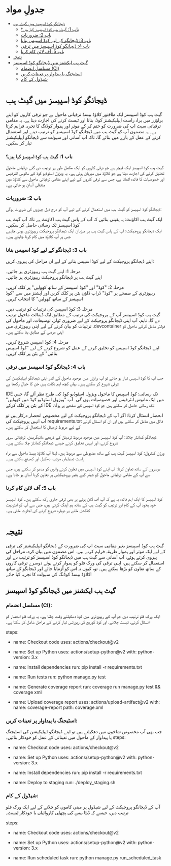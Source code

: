 # جدولِ مواد
- [ڈیجانگو کوڈ اسپیسز میں گیٹ ہب](#ڈیجانگو-کوڈ-اسپیسز-میں-گیٹ-ہب)
  - [باب 1: گیٹ ہب کوڈ اسپیسز کیا ہیں؟](#باب-1-گیٹ-ہب-کوڈ-اسپیسز-کیا-ہیں)
  - [باب 2: ضروریات](#باب-2-ضروریات)
  - [باب 3: ڈیجانگو کے لیے کوڈ اسپیس بنانا](#باب-3-ڈیجانگو-کے-لیے-کوڈ-اسپیس-بنانا)
  - [باب 4: ڈیجانگو کوڈ اسپیسز میں ترقی](#باب-4-ڈیجانگو-کوڈ-اسپیسز-میں-ترقی)
  - [باب 5: آف لائن کام کرنا](#باب-5-آف-لائن-کام-کرنا)
- [نتیجہ](#نتیجہ)
- [گیٹ ہب ایکشنز میں ڈیجانگو کوڈ اسپیسز](#گیٹ-ہب-ایکشنز-میں-ڈیجانگو-کوڈ-اسپیسز)
  - [مسلسل انضمام (CI)](#مسلسل-انضمام-ci)
  - [اسٹیجنگ یا پیداوار پر تعینات کریں](#اسٹیجنگ-یا-پیداوار-پر-تعینات-کریں)
  - [شیڈول کے کام](#شیڈول-کے-کام)
    
# ڈیجانگو کوڈ اسپیسز میں گیٹ ہب

گیٹ ہب کوڈ اسپیسز ایک طاقتور کلاؤڈ بیسڈ ترقیاتی ماحول ہے جو ترقی کاروں کو اپنے براؤزر میں براہ راست ایپلیکیشنز کوڈ، بنانا اور ٹیسٹ کرنے کی اجازت دیتا ہے۔ یہ مقامی ترقیاتی سیٹ اپ کی ضرورت کو ختم کر کے موثر اور ہموار کوڈنگ کا تجربہ فراہم کرتا ہے۔ یہ مضمون آپ کو گیٹ ہب میں ڈیجانگو کوڈ اسپیسز کو ترتیب دینے اور استعمال کرنے کے عمل کے بارے میں بتائے گا، تاکہ آپ آسانی اور سہولت سے ڈیجانگو ایپلیکیشنز تیار کر سکیں۔

### باب 1: گیٹ ہب کوڈ اسپیسز کیا ہیں؟
گیٹ ہب کوڈ اسپیسز ایک فیچر ہے جو ترقی کاروں کو ایک مکمل طور پر ترتیب دی گئی ترقیاتی ماحول تخلیق کرنے کی اجازت دیتا ہے جو کلاؤڈ میں میزبان ہوتی ہے۔ یہ ویژول اسٹوڈیو کوڈ کے مانوس انٹرفیس اور خصوصیات کا فائدہ اٹھاتا ہے، جس سے ترقی کاروں کے لیے اپنے مقامی ترقیاتی ماحول سے کلاؤڈ میں منتقلی آسان ہو جاتی ہے۔

### باب 2: ضروریات
ڈیجانگو کوڈ اسپیسز کو گیٹ ہب میں استعمال کرنے کے لیے آپ کو درج ذیل چیزوں کی ضرورت ہوگی:

ایک گیٹ ہب اکاؤنٹ: یہ یقینی بنائیں کہ آپ کے پاس گیٹ ہب اکاؤنٹ ہے تاکہ آپ گیٹ ہب کوڈ اسپیسز تک رسائی حاصل کر سکیں۔  
ایک ڈیجانگو پروجیکٹ: آپ کے پاس گیٹ ہب پر میزبان ایک ڈیجانگو پروجیکٹ ریپوزٹری ہونی چاہیے جس پر آپ کلاؤڈ میں کام کرنا چاہتے ہیں۔  

### باب 3: ڈیجانگو کے لیے کوڈ اسپیس بنانا
اپنے ڈیجانگو پروجیکٹ کے لیے کوڈ اسپیس بنانے کے لیے ان مراحل کی پیروی کریں:

مرحلہ 1: اپنے گیٹ ہب ریپوزٹری پر جائیں۔  
اپنے گیٹ ہب پر ڈیجانگو پروجیکٹ ریپوزٹری پر جائیں۔

مرحلہ 2: "کوڈ" اور "کوڈ اسپیسز کے ساتھ کھولیں" پر کلک کریں۔  
ریپوزٹری کے صفحے پر "کوڈ" ڈراپ ڈاؤن بٹن پر کلک کریں اور آپشنز میں سے "کوڈ اسپیسز کے ساتھ کھولیں" کا انتخاب کریں۔

مرحلہ 3: کوڈ اسپیس کی ترتیبات کو ترتیب دیں۔  
گیٹ ہب کوڈ اسپیسز آپ کے پروجیکٹ کی ترتیب کے مطابق ایک ڈیفالٹ ماحول ترتیب دے گا۔ تاہم، آپ اپنی ڈیجانگو پروجیکٹ کے لیے ضروری ٹولز، توسیعات، اور ماحول کی ترتیبات کو بیان کرنے کے لیے اپنی ریپوزٹری میں .devcontainer فولڈر شامل کرکے ماحول کو اپنی مرضی کے مطابق بنا سکتے ہیں۔

مرحلہ 4: کوڈ اسپیس شروع کریں۔  
اپنے ڈیجانگو کوڈ اسپیس کو تخلیق کرنے کے عمل کو شروع کرنے کے لیے "کوڈ اسپیس بنائیں" کے بٹن پر کلک کریں۔

### باب 4: ڈیجانگو کوڈ اسپیسز میں ترقی
جب آپ کا کوڈ اسپیس تیار ہو جائے تو آپ براؤزر میں موجود ماحول کے اندر اپنی ڈیجانگو ایپلیکیشن کی ترقی شروع کر سکتے ہیں۔ یہاں کچھ اہم نکات ہیں جن کا خیال رکھنا ہے:

IDE تک رسائی: کوڈ اسپیس کا ماحول ویژول اسٹوڈیو کوڈ کی طرح نظر آئے گا، جس میں ایک مانوس انٹرفیس اور خصوصیات ہوں گی۔ آپ "ویژول اسٹوڈیو کوڈ میں کھولیں" کے بٹن پر کلک کرکے IDE تک رسائی حاصل کر سکتے ہیں جو کوڈ اسپیس کے صفحے پر ہوگا۔

انحصار انسٹال کرنا: اگر آپ کے ڈیجانگو پروجیکٹ کے لیے مخصوص انحصار درکار ہیں تو آپ انہیں پروجیکٹ کی requirements.txt فائل میں شامل کر سکتے ہیں اور ان کو انسٹال کرنے کے لیے مربوط ٹرمینل کا استعمال کر سکتے ہیں۔

ڈیجانگو کمانڈز چلانا: آپ کوڈ اسپیسز میں موجود مربوط ٹرمینل کے ذریعے مائیگریشن، ترقیاتی سرور شروع کرنے، اور ایپس تخلیق کرنے جیسے ڈیجانگو کمانڈز چلا سکتے ہیں۔

ورژن کنٹرول: کوڈ اسپیسز گیٹ ہب کے ساتھ مضبوطی سے مربوط ہیں، لہذا آپ کلاؤڈ بیسڈ ماحول سے براہ راست تبدیلیاں مرتب، دھکیل اور کھینچ سکتے ہیں۔

دوسروں کے ساتھ تعاون کرنا: آپ اپنے کوڈ اسپیس میں تعاون کرنے والوں کو مدعو کر سکتے ہیں، جس سے آپ کے مقامی ترقیاتی ماحول کو شیئر کیے بغیر پروجیکٹس پر تعاون کرنا آسان ہو جاتا ہے۔

### باب 5: آف لائن کام کرنا
کوڈ اسپیسز کا ایک اہم فائدہ یہ ہے کہ آپ آف لائن ہونے پر بھی ترقی جاری رکھ سکتے ہیں۔ کوڈ اسپیسز خود بخود آپ کے کام اور ترتیب کو گیٹ ہب کے ساتھ ہم آہنگ کرتی ہیں، جس سے آپ کو انٹرنیٹ کنکشن ملنے پر دوبارہ شروع کرنے کی اجازت ملتی ہے۔

# نتیجہ
گیٹ ہب کوڈ اسپیسز بغیر مقامی سیٹ اپ کی ضرورت کے ڈیجانگو ایپلیکیشنز کی ترقی کے لیے ایک موثر اور ہموار طریقہ فراہم کرتے ہیں۔ اس مضمون میں بیان کردہ مراحل کی پیروی کرتے ہوئے، آپ آسانی سے گیٹ ہب میں ڈیجانگو کوڈ اسپیسز کو ترتیب دے اور استعمال کر سکتے ہیں، اپنی ترقی کی ورک فلو کو ہموار کرتے ہوئے دوسرے ترقی کاروں کے ساتھ تعاون کو بڑھا سکتے ہیں۔ تو، کیوں نہ اس کو آزمایا جائے اور ڈیجانگو کے ساتھ کلاؤڈ بیسڈ کوڈنگ کی سہولت کا تجربہ کیا جائے!

## گیٹ ہب ایکشنز میں ڈیجانگو کوڈ اسپیسز

### مسلسل انضمام (CI):
ایک ورک فلو ترتیب دیں جو آپ کے ریپوزٹری میں کوڈ دھکیلتے وقت چلتا ہے۔ یہ ورک فلو انحصار کو انسٹال کرنے، ٹیسٹ چلانے، اور کوڈ کوریج کی رپورٹس تیار کرنے کے مراحل شامل کر سکتا ہے۔

steps:
  - name: Checkout code
    uses: actions/checkout@v2

  - name: Set up Python
    uses: actions/setup-python@v2
    with:
      python-version: 3.x

  - name: Install dependencies
    run: pip install -r requirements.txt

  - name: Run tests
    run: python manage.py test

  - name: Generate coverage report
    run: coverage run manage.py test && coverage xml

  - name: Upload coverage report
    uses: actions/upload-artifact@v2
    with:
      name: coverage-report
      path: coverage.xml

### اسٹیجنگ یا پیداوار پر تعینات کریں:
جب بھی آپ مخصوص شاخوں میں دھکیلتے ہیں تو اپنے ڈیجانگو ایپلیکیشن کی اسٹیجنگ یا پیداوار کے ماحول میں تعیناتی کے عمل کو خودکار بنائیں۔
steps:
  - name: Checkout code
    uses: actions/checkout@v2

  - name: Set up Python
    uses: actions/setup-python@v2
    with:
      python-version: 3.x

  - name: Install dependencies
    run: pip install -r requirements.txt

  - name: Deploy to staging
    run: ./deploy_staging.sh

### شیڈول کے کام:
آپ کے ڈیجانگو پروجیکٹ کے لیے شیڈول پر مبنی کاموں کو چلانے کے لیے ایک ورک فلو ترتیب دیں، جیسے کہ ڈیٹا بیس کی پچھلی کاروائیاں یا خودکار ٹیسٹ۔

steps:
  - name: Checkout code
    uses: actions/checkout@v2

  - name: Set up Python
    uses: actions/setup-python@v2
    with:
      python-version: 3.x

  - name: Run scheduled task
    run: python manage.py run_scheduled_task

